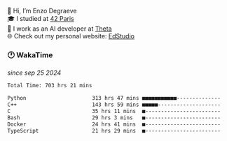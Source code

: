 👋 Hi, I’m Enzo Degraeve <br>
🎓 I studied at [42 Paris](https://42.fr/)<br>
💼 I work as an AI developer at [Theta](https://theta.mc/)<br>
🌐 Check out my personal website: [EdStudio](https://edstudio.fr/)

### 🕐 WakaTime
*since sep 25 2024*

<!--START_SECTION:waka-->

```txt
Total Time: 703 hrs 21 mins

Python                     313 hrs 47 mins ■■■■■■■■■■■--------------   42.87 %
C++                        143 hrs 59 mins ■■■■■--------------------   19.67 %
C                          35 hrs 11 mins  ■------------------------   04.81 %
Bash                       29 hrs 3 mins   ■------------------------   03.97 %
Docker                     24 hrs 41 mins  ■------------------------   03.37 %
TypeScript                 21 hrs 29 mins  ■------------------------   02.94 %
```

<!--END_SECTION:waka-->

